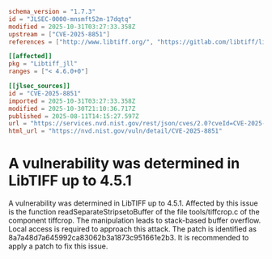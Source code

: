 ```toml
schema_version = "1.7.3"
id = "JLSEC-0000-mnsmft52m-17dqtq"
modified = 2025-10-31T03:27:33.358Z
upstream = ["CVE-2025-8851"]
references = ["http://www.libtiff.org/", "https://gitlab.com/libtiff/libtiff/-/commit/8a7a48d7a645992ca83062b3a1873c951661e2b3", "https://vuldb.com/?ctiid.319382", "https://vuldb.com/?id.319382", "https://vuldb.com/?submit.624604", "https://vuldb.com/?submit.624604"]

[[affected]]
pkg = "Libtiff_jll"
ranges = ["< 4.6.0+0"]

[[jlsec_sources]]
id = "CVE-2025-8851"
imported = 2025-10-31T03:27:33.358Z
modified = 2025-10-30T21:10:36.717Z
published = 2025-08-11T14:15:27.597Z
url = "https://services.nvd.nist.gov/rest/json/cves/2.0?cveId=CVE-2025-8851"
html_url = "https://nvd.nist.gov/vuln/detail/CVE-2025-8851"
```

# A vulnerability was determined in LibTIFF up to 4.5.1

A vulnerability was determined in LibTIFF up to 4.5.1. Affected by this issue is the function readSeparateStripsetoBuffer of the file tools/tiffcrop.c of the component tiffcrop. The manipulation leads to stack-based buffer overflow. Local access is required to approach this attack. The patch is identified as 8a7a48d7a645992ca83062b3a1873c951661e2b3. It is recommended to apply a patch to fix this issue.

